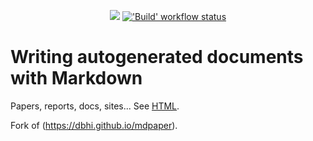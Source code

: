 <p align="center">
  <a title="Site" href="https://sergunchik.github.io/mdpaper"><img src="https://img.shields.io/website.svg?label=sergunchik.github.io%2Fmdpaper&longCache=true&style=flat-square&url=http%3A%2F%2Fsergunchik.github.io%2Fmdpaper%2Findex.html"></a><!--
  -->
  <a title="'Build' workflow status" href="https://github.com/sergunchik/mdpaper/actions?query=workflow%3ABuild"><img alt="'Build' workflow status" src="https://img.shields.io/github/workflow/status/sergunchik/mdpaper/Build/main?longCache=true&style=flat-square&label=Build&logo=github"></a>
</p>

# Writing autogenerated documents with Markdown

Papers, reports, docs, sites... See [HTML](https://sergunchik.github.io/mdpaper).

Fork of (https://dbhi.github.io/mdpaper).
